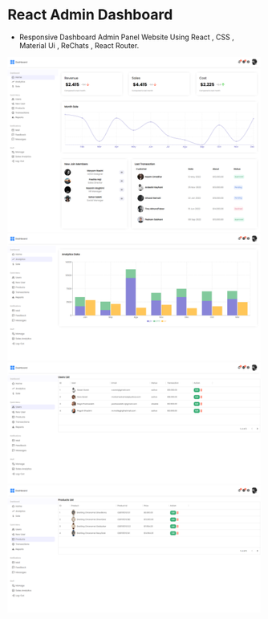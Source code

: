 
# React Admin Dashboard 

- Responsive Dashboard Admin Panel Website Using React , CSS , Material Ui , ReChats , React Router.


![Preview Admin Dashboard HomePage](/Admin-Dashboard-HomePage.png)
![Preview Admin Dashboard Analytics](/Admin-Dashboard-Analytics.png)
![Preview Admin Dashboard Users](/Admin-Dashboard-Users.png)
![Preview Admin Dashboard Products](/Admin-Dashboard-Products.png)